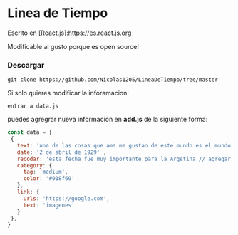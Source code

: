 # Linea de Tiempo

Escrito en [React.js]:https://es.react.js.org



Modificable al gusto porque es open source!

### Descargar 
```
git clone https://github.com/Nicolas1205/LineaDeTiempo/tree/master

``` 
Si solo quieres modificar la inforamacion:

```
entrar a data.js 

``` 

puedes agregrar nueva informacion en __add.js__ de la siguiente forma: 


 ``` javascript
 const data = [
  { 
    text: 'una de las cosas que ams me gustan de este mundo es el mundo es el mundo en si', 
    date: '2 de abril de 1929' ,
    recodar: 'esta fecha fue muy importante para la Argetina // agregar ' , ' antes de una nueva seccion NombreSeccion : Tipo de valor y ',' si hay mas datos abajo de otra forma no
    category: {
      tag: 'medium',
      color: '#018f69'
    },
    link: {
      urls: 'https://google.com',
      text: 'imagenes'
    }
  },
}
```





